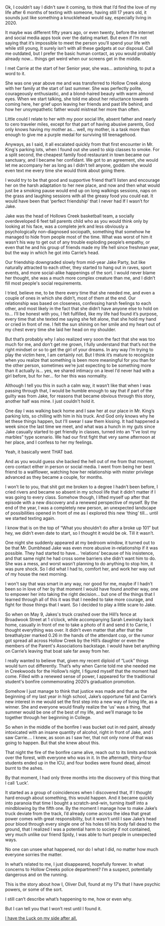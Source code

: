 Ok, I couldn’t say I didn't saw it coming, to think that I’d find the love of my life after 6 months of texting with someone, having still 17 years old, it sounds just like something a knucklehead would say, especially living in 2020.

It maybe was different fifty years ago, or even twenty, before the internet and social media apps took over the dating market. But even if I’m not saying that it’s impossible to meet the person you’ll spend your life with while still young, It surely isn’t with all these gadgets at our disposal. Call me outdated, but I prefer the basic human contact, as you would probably already now… things get weird when our screens get in the middle.

I met Carrie at the start of her Senior year, she was… astonishing, to put a word to it.

She was one year above me and was transferred to Hollow Creek along with her family at the start of last summer. She was perfectly polite, courageously enthusiastic, and a blond-haired beauty with warm almond eyes. When we start talking, she told me about her reluctance towards coming here, her grief upon leaving her friends and past life behind, and how her unsympathetic father would mistreat her more than often.

Little could I relate to her with my poor social life, absent father and nearly to cero traveler miles, except for that part of having abusive parents, God only knows having my mother as… well, my mother, is a task more than enough to give me a purple medal for surviving till teenagehood.

Anyways, as I said, it all escalated quickly from that first encounter in Mr. King's parking lots, when I found out she used to skip classes to smoke. For a split second, the cheapest family food restaurant in town became our sanctuary, and I became her confidant. We got to an agreement, she would let me accompany her as long as I didn’t tell anyone, goddam she would even text me every time she would think about going there.

I would try to be that good and supportive friend that’ll listen and encourage her on the harsh adaptation to her new place, and now and then what would just be a smoking pause would end up on long walkings sessions, naps on the grass and laughing sessions with all the greasy food you could eat. It would have been that ‘perfect friendship’ that I never had If I wasn’t for Jake.

Jake was the head of Hollows Creek basketball team, a socially overdeveloped 6 feet tall parents child who as you would think only by looking at his face, was a complete jerk and less obviously a psychologically non-diagnosed sociopath, something that somehow he managed to hide from people most of the time. What was worst of him it wasn’t his way to get out of any trouble exploding people’s empathy, or even that he and his group of friends made my life hell since freshman year, but the way in which he got into Carrie’s head.

Our friendship downgraded slowly from mid-year Jake Party, but like naturally attracted to each other, they started to hang out in raves, sport events, and more social-alike happenings of the sort. I would never blame her thought, she was a much more complex creature than me, and I didn’t fill most people's social requirements.

I tried, believe me, to be there every time that she needed me, and even a couple of ones in which she didn’t, most of them at the end. Our relationship was based on closeness, confessing harsh feelings to each other, and most likely in the fact that she didn’t have anyone else to hold on to… I’ll be honest with you, I felt fulfilled, like my life had found it’s purpose, every time that she texted me saying she felt alone, that she hold my hand or cried in front of me. I felt the sun shining on her smile and my heart out of my chest every time she laid her head on my shoulder.

But that’s probably why I also realized very soon the fact that she was too much for me, and don’t get me grown, I fully understand that that’s not the right mindset or so to get the girl of your dreams. In any way I’m trying to play the victim here, I am certainly not. But I think it’s mature to recognize when you realize that something is been more meaningful for you than for the other person, sometimes we’re just expecting to be something more than it actually is… yes, we shared intimacy on a level I’d never had with a girl before, but for her… for her this was normality.

Although I tell you this in such a calm way, it wasn’t like that when I was passing through that, I would be humble enough to say that if part of the guilty was from Jake, for reasons that became obvious through this story, another half was mine. I just couldn't hold it.

One day I was walking back home and I saw her at our place in Mr. King’s parking lots, so chilling with him in his truck. And God only knows why he let these things happen, but I’ll swear I saw them kissing. It had happened a week since the last time we meet, and what was a hunch in my guts since Jake casually started to get friendly in classes, turned into an “I’ve lost my marbles” type scenario. We had our first fight that very same afternoon at her place, and I confess to her my feelings.

Yeah, it basically went THAT bad.

And as you would guess she backed the hell out of me from that moment, cero contact either in person or social media. I went from being her best friend to a wallflower, watching how her relationship with mister privilege advanced as they became a couple, for months.

I won’t lie to you, that shit got me broken to a degree I hadn’t been before, I cried rivers and became so absent in my school life that it didn’t matter if I was going to every class. Somehow though, I lifted myself up after that episode with a new discovery and a renewed perspective of myself. By the end of the year, I was a completely new person, an unexpected landscape of possibilities opened in front of me as I explored this new ‘thing’ till… until we started texting again.

I know that is on the top of “What you shouldn’t do after a broke up 101” but hey, we didn’t even date to start, so I thought it would be ok. Till it wasn’t.

One night she suddenly appeared at my bedroom window, it turned out to be that Mr. Dumbhead Jake was even more abusive in-relationship if it was possible. They had started to have… ‘relations’ because of his insistence, and that same night he had cross some barriers she didn’t want him to do. She was a mess, and worst wasn’t planning to do anything to stop him, it was pure shock. So I did what I had to, comfort her, and work her way out of my house the next morning.

I won't say that was smart in any way, nor good for me, maybe if I hadn’t been so in love of her by that moment I would have found another way, one to empower her into taking the right decision… but one of the things that I learned through all of this it was that I needed to take more courage, and fight for those things that I want. So I decided to play a little scare to Jake.

So when on May 9, Jakes's truck crashed over the Hill’s fence at Broadwook Street at 1 o’clock, while accompanying Sarah Lewinsky back home, casually in front of me to take a photo of it and send it to Carrie, I thought everything was over. It didn’t even matter that after that the breathalyzer marked 0.26 in the hands of the attendant cop, or the rumor got spread all across Hollow Creek by the Hill’s daughter or even the members of the Parent's Associations backstage. I would have bet anything on Carrie’s leaving that boat sale far away from her.

I really wanted to believe that, given my recent diploid of “Luck” things would turn out differently. That’s why when Carrie told me she needed me in Creekwoods for the Hollow’s night, I figured myself that the moment had come. Filled with a renewed sense of power, I appeared for the traditional student's bonfire commemorating 2020’s graduation promotion.

Somehow I just manage to think that justice was made and that as the beginning of my last year in high school, Jake’s opportune fall and Carrie’s new interest in me would set the first step into a new way of living life, as a winner. She and everyone would finally realize the ‘us’ was a thing, that summer would be one of the best of my life, and we’ll manage to be together through her beginning in College.

So when in the middle of the bonfire I was bucket out in red paint, already intoxicated with an insane quantity of alcohol, right in front of Jake, and I saw Carrie…. I knew, as soon as I saw her, that not only none of that was going to happen. But that she knew about this.

That night the fire of the bonfire came alive, reach out to its limits and took over the forest, with everyone who was in it. In the aftermath, thirty-four students ended up in the ICU, and four bodies were found dead, almost burnt to the ashes.

By that moment, I had only three months into the discovery of this thing that I call ‘Luck’.

It started as a group of coincidences when I discovered that, If I thought hard enough about something, this would happen. And it became quickly into paranoia that time I bought a scratch-and-win, turning itself into a mindblowing by the fifth one. By the moment I manage how to make Jake’s truck deviate from the track, I’d already come across the idea that great power comes with great responsibility, but it wasn’t until I saw Jake’s head pour blood through every single one of his holes till his body fall dead to the ground, that I realized I was a potential harm to society if not contained, very much unlike our friend Spidy, I was able to hurt people in unexpected ways.

No one can unsee what happened, nor do I what I did, no matter how much everyone sorries the matter.

In what’s related to me, I just disappeared, hopefully forever. In what concerns to Hollow Creeks police department? I’m a suspect, potentially dangerous and on the running.

This is the story about how I, Oliver Dull, found at my 17’s that I have psychic powers, or some of the sort.

I still can’t describe what’s happening to me, how or even why.

But I can tell you that I won’t rest until I found it.

[I have the Luck on my side after all.](https://www.reddit.com/user/Whole_Try4990)